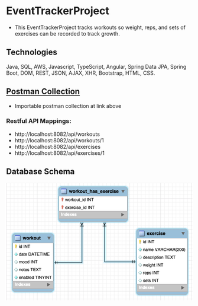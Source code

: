 # EventTrackerProject
- This EventTrackerProject tracks workouts so weight, reps, and sets of exercises can be recorded to track growth.
## Technologies
Java, SQL, AWS, Javascript, TypeScript, Angular, Spring Data JPA, Spring Boot, DOM, REST, JSON, AJAX, XHR, Bootstrap, HTML, CSS.

## <a href="https://github.com/amcmike3/EventTrackerProject/blob/main/postman/postman_collection.json"> Postman Collection<a/>
- Importable postman collection at link above 
### Restful API Mappings:
- http://localhost:8082/api/workouts
- http://localhost:8082/api/workouts/1
- http://localhost:8082/api/exercises
- http://localhost:8082/api/exercises/1


## Database Schema
![](https://github.com/amcmike3/EventTrackerProject/blob/main/Screen%20Shot%202023-01-23%20at%208.20.34%20AM.png)
